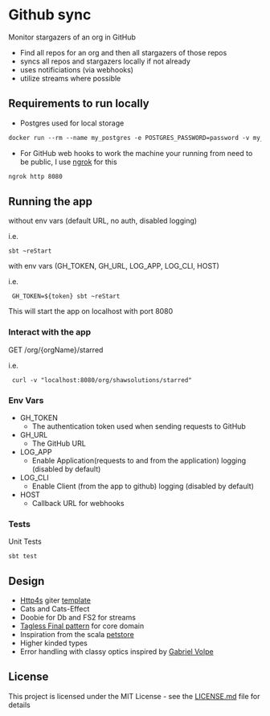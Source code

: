 
# Github sync

Monitor stargazers of an org in GitHub

* Find all repos for an org and then all stargazers of those repos
* syncs all repos and stargazers locally if not already
* uses notificiations (via webhooks)
* utilize streams where possible


## Requirements to run locally
* Postgres used for local storage 

 ```dtd
 docker run --rm --name my_postgres -e POSTGRES_PASSWORD=password -v my_dbdata:/var/lib/postgresql/data -p 5432:5432 postgres:11 -c log_statement=all ```
```
 
* For GitHub web hooks to work the machine your running from need to be public, I use [ngrok](https://ngrok.com/) for this

 ```dtd
ngrok http 8080
```

## Running the app
without env vars (default URL, no auth, disabled logging)

i.e.
```
sbt ~reStart
```

with env vars (GH_TOKEN, GH_URL, LOG_APP, LOG_CLI, HOST)

i.e.
```
 GH_TOKEN=${token} sbt ~reStart
```

This will start the app on localhost with port 8080

### Interact with the app
GET /org/{orgName}/starred

i.e.
```
 curl -v "localhost:8080/org/shawsolutions/starred"
```

### Env Vars
* GH_TOKEN
    * The authentication token used when sending requests to GitHub
* GH_URL
    * The GitHub URL
* LOG_APP
     * Enable Application(requests to and from the application) logging (disabled by default)    
* LOG_CLI
     * Enable Client (from the app to github) logging (disabled by default)   
* HOST
    * Callback URL for webhooks 

### Tests
Unit Tests
```
sbt test
```

## Design

* [Http4s](https://github.com/http4s/http4s) giter [template](https://github.com/http4s/http4s.g8)
* Cats and Cats-Effect
* Doobie for Db and FS2 for streams
* [Tagless Final pattern](https://scalac.io/tagless-final-pattern-for-scala-code/) for core domain
* Inspiration from the scala [petstore](https://github.com/pauljamescleary/scala-pet-store)
* Higher kinded types 
* Error handling with classy optics inspired by [Gabriel Volpe](https://typelevel.org/blog/2018/08/25/http4s-error-handling-mtl.html)


## License

This project is licensed under the MIT License - see the [LICENSE.md](LICENSE.md) file for details

